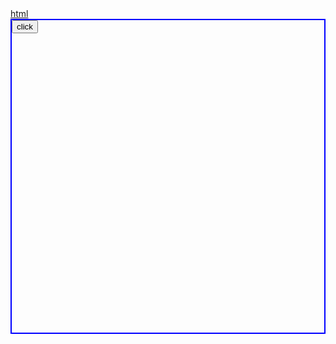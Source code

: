 
<html lang="en">
    <style>
        div{
            width: 500px;
            height: 500px;
            background-repeat: no-repeat;
            border: 2px solid blue;
            background-size: 500px 500px; 
        }
    </style>

   
<body  >
    <a href="str.htm">html</a>
    <div > 
        <button onclick="q()"> click </button></div>
    <script>
       a=[];
       a[0]='./avengers.jfif'
       a[1]='./i mano.jfif'
       a[2]='./robo 2.0.jfif'
       document.write(a);
       function q() {
        
        c=Math.trunc(Math.random()*3);
        
        if(c==0){
        document.querySelector("div").style.backgroundImage="url('./avengers.jfif')";
          }

       
       else if(c==1){
        document.querySelector("div").style.backgroundImage="url('./i mano.jfif')";
        }
        
       
       else if(c==2){
        document.querySelector("div").style.backgroundImage="url('./robo 2.0.jfif')";
       }
        
       }
      
    </script>
    
</body>
</html>
